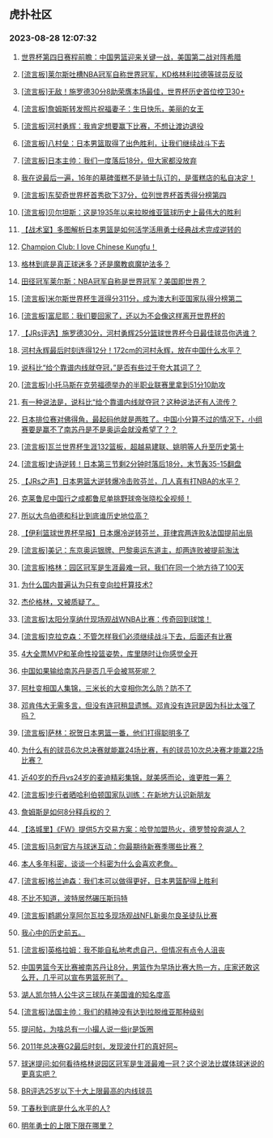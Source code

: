 ## 虎扑社区 
### 2023-08-28 12:07:32

1. [世界杯第四日赛程前瞻：中国男篮迎来关键一战，美国第二战对阵希腊](https://bbs.hupu.com/61865913.html)

2. [[流言板]莱尔斯吐槽NBA冠军自称世界冠军，KD格林利拉德等球员反驳](https://bbs.hupu.com/61866082.html)

3. [[流言板]无敌！施罗德30分8助荣膺本场最佳，世界杯历史首位控卫30+](https://bbs.hupu.com/61865683.html)

4. [[流言板]詹姆斯转发照片祝福妻子：生日快乐，美丽的女王](https://bbs.hupu.com/61865496.html)

5. [[流言板]河村勇辉：我肯定想要赢下比赛，不想让渡边退役](https://bbs.hupu.com/61864217.html)

6. [[流言板]八村垒：日本男篮取得了出色胜利，让我们继续战斗下去](https://bbs.hupu.com/61864482.html)

7. [[流言板]日本主帅：我们一度落后18分，但大家都没放弃](https://bbs.hupu.com/61864315.html)

8. [我在说最后一遍，16年的墓碑蛋糕不是骑士队订的，是蛋糕店的私自决定！](https://bbs.hupu.com/61864460.html)

9. [[流言板]东契奇世界杯首秀砍下37分，位列世界杯首秀得分榜第四](https://bbs.hupu.com/61865850.html)

10. [[流言板]贝尔坦斯：这是1935年以来拉脱维亚篮球历史上最伟大的胜利](https://bbs.hupu.com/61862122.html)

11. [【战术室】多图解析日本男篮是如何活学活用勇士经典战术完成逆转的](https://bbs.hupu.com/61865910.html)

12. [Champion Club: I love Chinese Kungfu！](https://bbs.hupu.com/61861332.html)

13. [格林到底是真正球迷多？还是魔教疯魔护法多？](https://bbs.hupu.com/61865549.html)

14. [田径冠军莱尔斯：NBA冠军自称是世界冠军？美国即世界？](https://bbs.hupu.com/61865826.html)

15. [[流言板]米尔斯世界杯生涯得分311分，成为澳大利亚国家队得分榜第二](https://bbs.hupu.com/61865021.html)

16. [[流言板]富尼耶：我们要回家了，还以为不会像这样离开世界杯的](https://bbs.hupu.com/61865045.html)

17. [【JRs评选】施罗德30分，河村勇辉25分篮球世界杯今日最佳球员你选谁？](https://bbs.hupu.com/61860754.html)

18. [河村永辉最后时刻连得12分！172cm的河村永辉，放在中国什么水平？](https://bbs.hupu.com/61859875.html)

19. [说科比“给个靠谱内线就夺冠，”是否有些过于夸大其词了？](https://bbs.hupu.com/61863914.html)

20. [[流言板]小托马斯在克劳福德举办的半职业联赛里拿到51分10助攻](https://bbs.hupu.com/61865415.html)

21. [有一种说法是，说科比“给个靠谱内线就夺冠？这种说法还有人流传？](https://bbs.hupu.com/61865215.html)

22. [日本排位赛对佛得角，最起码他就是两胜了。中国小分算不过的情况下，小组赛要是赢不了南苏丹是不是奥运会就没希望了？？](https://bbs.hupu.com/61865061.html)

23. [[流言板]瓦兰世界杯生涯132篮板，超越易建联、姚明等人升至历史第十](https://bbs.hupu.com/61865490.html)

24. [[流言板]史诗逆转！日本第三节剩2分钟时落后18分，末节轰35-15翻盘](https://bbs.hupu.com/61858854.html)

25. [【JRs之声】日本男篮大逆转爆冷击败芬兰，几人真有打NBA的水平？](https://bbs.hupu.com/61860494.html)

26. [克莱鲁尼中国行之成都鲁尼单挑野球帝张晓松全视频！](https://bbs.hupu.com/61859738.html)

27. [所以大鸟伯德和科比到底谁历史地位高？](https://bbs.hupu.com/61864640.html)

28. [【伊利篮球世界杯早报】日本爆冷逆转芬兰，菲律宾两连败&法国提前出局](https://bbs.hupu.com/61858919.html)

29. [[流言板]美记：东京奥运银牌、巴黎奥运东道主，却两连败被提前淘汰](https://bbs.hupu.com/61860841.html)

30. [[流言板]格林：园区冠军是生涯最难一冠，我们在同一个地方待了100天](https://bbs.hupu.com/61858901.html)

31. [为什么国内普遍认为只有变向拉杆算技术?](https://bbs.hupu.com/61865706.html)

32. [杰伦格林，又被质疑了。](https://bbs.hupu.com/61864864.html)

33. [[流言板]太阳分享纳什现场观战WNBA比赛：传奇回到球馆！](https://bbs.hupu.com/61864710.html)

34. [[流言板]克拉克森：不管怎样我们必须继续战斗下去，后面还有比赛](https://bbs.hupu.com/61864814.html)

35. [4大全票MVP和革命性投篮姿势，库里随时让你感觉全开](https://bbs.hupu.com/61859414.html)

36. [中国如果输给南苏丹是否几乎会被骂死呢？](https://bbs.hupu.com/61864417.html)

37. [阿杜变相国人集锦，三米长的大变相你怎么防？防不了](https://bbs.hupu.com/61865111.html)

38. [邓肯伟大无需多言，但没有连冠稍显遗憾。邓肯没有连冠是因为科比太强了吗？](https://bbs.hupu.com/61864962.html)

39. [[流言板]萨林：祝贺日本男篮一番，他们打得聪明多了](https://bbs.hupu.com/61864565.html)

40. [为什么有的球员6次总决赛就能赢24场比赛，有的球员10次总决赛才能赢22场比赛？](https://bbs.hupu.com/61864956.html)

41. [近40岁的乔丹vs24岁的麦迪精彩集锦，就美感而论，谁更胜一筹？](https://bbs.hupu.com/61865014.html)

42. [[流言板]步行者晒哈利伯顿国家队训练：在新地方认识新朋友](https://bbs.hupu.com/61864895.html)

43. [詹姆斯是如何8分释兵权的？](https://bbs.hupu.com/61864872.html)

44. [【洛城里】《FW》提供5方交易方案：哈登加盟热火，德罗赞投奔湖人？](https://bbs.hupu.com/61858563.html)

45. [[流言板]马刺官方与球迷互动：你最期待新赛季哪些比赛？](https://bbs.hupu.com/61864796.html)

46. [本人多年科密，谈谈一个科密为什么会喜欢老詹。](https://bbs.hupu.com/61865655.html)

47. [[流言板]格兰迪森：我们本可以做得更好，日本男篮配得上胜利](https://bbs.hupu.com/61864649.html)

48. [不比不知道，波特居然碾压斯玛特](https://bbs.hupu.com/61865193.html)

49. [[流言板]鹈鹕分享阿尔瓦拉多现场观战NFL新奥尔良圣徒队比赛](https://bbs.hupu.com/61866031.html)

50. [我心中的历史前五。](https://bbs.hupu.com/61865847.html)

51. [[流言板]英格拉姆：我不能自私地考虑自己，但情况有点令人沮丧](https://bbs.hupu.com/61860245.html)

52. [中国男篮今天比赛被南苏丹让8分，男篮作为早场比赛大热一方，庄家还敢这么开，几乎可以宣布男篮死刑了。](https://bbs.hupu.com/61864584.html)

53. [湖人凯尔特人公牛这三球队在美国谁的知名度高](https://bbs.hupu.com/61865047.html)

54. [[流言板]法国主帅：我们的精神没有达到拉脱维亚那种级别](https://bbs.hupu.com/61864964.html)

55. [提问帖，为啥总有一小撮人说一些jr是饭圈](https://bbs.hupu.com/61864687.html)

56. [2011年总决赛G2最后时刻，发现波什打的真好阿~](https://bbs.hupu.com/61865419.html)

57. [球迷提问:如何看待格林说园区冠军是生涯最难一冠？这个说法比媒体球迷说的更真实吧？](https://bbs.hupu.com/61865669.html)

58. [BR评选25岁以下十大上限最高的内线球员](https://bbs.hupu.com/61866144.html)

59. [丁春秋到底是什么水平的人?](https://bbs.hupu.com/61865923.html)

60. [明年勇士的上限下限在哪里？](https://bbs.hupu.com/61865863.html)

